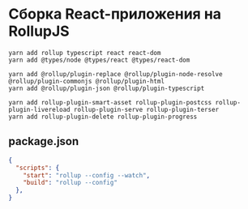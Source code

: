 Сборка React-приложения на RollupJS
===================================

```
yarn add rollup typescript react react-dom
yarn add @types/node @types/react @types/react-dom
```

```
yarn add @rollup/plugin-replace @rollup/plugin-node-resolve @rollup/plugin-commonjs @rollup/plugin-html 
yarn add @rollup/plugin-json @rollup/plugin-typescript
```

```
yarn add rollup-plugin-smart-asset rollup-plugin-postcss rollup-plugin-livereload rollup-plugin-serve rollup-plugin-terser
yarn add rollup-plugin-delete rollup-plugin-progress
```

package.json
------------

```json
{
  "scripts": {
    "start": "rollup --config --watch",
    "build": "rollup --config"
  },
}
```
